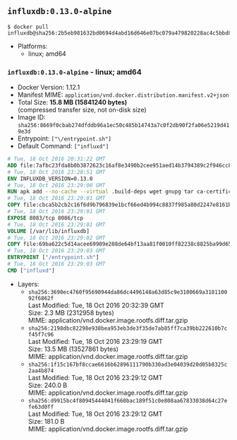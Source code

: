 ## `influxdb:0.13.0-alpine`

```console
$ docker pull influxdb@sha256:2b5eb981632bd0694d4abd16d646e07bc079a479820228ac4c5bbd8181575b19
```

-	Platforms:
	-	linux; amd64

### `influxdb:0.13.0-alpine` - linux; amd64

-	Docker Version: 1.12.1
-	Manifest MIME: `application/vnd.docker.distribution.manifest.v2+json`
-	Total Size: **15.8 MB (15841240 bytes)**  
	(compressed transfer size, not on-disk size)
-	Image ID: `sha256:8669f0cbab274dfddb96a1ec50c485b14743a7c0f2db90f2fa06e5219d419e3d`
-	Entrypoint: `["\/entrypoint.sh"]`
-	Default Command: `["influxd"]`

```dockerfile
# Tue, 18 Oct 2016 20:31:22 GMT
ADD file:7afbc23fda8b0b3872623c16af8e3490b2cee951aed14b3794389c2f946cc8c7 in / 
# Tue, 18 Oct 2016 23:28:51 GMT
ENV INFLUXDB_VERSION=0.13.0
# Tue, 18 Oct 2016 23:29:00 GMT
RUN apk add --no-cache --virtual .build-deps wget gnupg tar ca-certificates &&     update-ca-certificates &&     gpg --keyserver hkp://ha.pool.sks-keyservers.net         --recv-keys 05CE15085FC09D18E99EFB22684A14CF2582E0C5 &&     wget -q https://dl.influxdata.com/influxdb/releases/influxdb-${INFLUXDB_VERSION}-static_linux_amd64.tar.gz.asc &&     wget -q https://dl.influxdata.com/influxdb/releases/influxdb-${INFLUXDB_VERSION}-static_linux_amd64.tar.gz &&     gpg --batch --verify influxdb-${INFLUXDB_VERSION}-static_linux_amd64.tar.gz.asc influxdb-${INFLUXDB_VERSION}-static_linux_amd64.tar.gz &&     mkdir -p /usr/src &&     tar -C /usr/src -xzf influxdb-${INFLUXDB_VERSION}-static_linux_amd64.tar.gz &&     rm -f /usr/src/influxdb-*/influxdb.conf &&     chmod +x /usr/src/influxdb-*/* &&     cp -a /usr/src/influxdb-*/* /usr/bin/ &&     rm -rf *.tar.gz* /usr/src /root/.gnupg &&     apk del .build-deps
# Tue, 18 Oct 2016 23:29:01 GMT
COPY file:cbca5b2cb2c16f6d9b796839e1bcf66ed4b994c8837f985a80d2247e8161bcc7 in /etc/influxdb/influxdb.conf 
# Tue, 18 Oct 2016 23:29:01 GMT
EXPOSE 8083/tcp 8086/tcp
# Tue, 18 Oct 2016 23:29:01 GMT
VOLUME [/var/lib/influxdb]
# Tue, 18 Oct 2016 23:29:02 GMT
COPY file:69ba622c5d14acee69909e208de64bf13aa81f0010ff82238c8825ba99d65290 in /entrypoint.sh 
# Tue, 18 Oct 2016 23:29:03 GMT
ENTRYPOINT ["/entrypoint.sh"]
# Tue, 18 Oct 2016 23:29:03 GMT
CMD ["influxd"]
```

-	Layers:
	-	`sha256:3690ec4760f95690944da86dc4496148a63d85c9e3100669a318110092f6862f`  
		Last Modified: Tue, 18 Oct 2016 20:32:39 GMT  
		Size: 2.3 MB (2312958 bytes)  
		MIME: application/vnd.docker.image.rootfs.diff.tar.gzip
	-	`sha256:2198dbc82298e938bea953eb3de3f35de7ab85ff7ca39bb222610b7cf45f7c96`  
		Last Modified: Tue, 18 Oct 2016 23:29:19 GMT  
		Size: 13.5 MB (13527861 bytes)  
		MIME: application/vnd.docker.image.rootfs.diff.tar.gzip
	-	`sha256:1f15c167bf8ccae6616b62896111790b330ad3e04039d20d05b8325c2aa4b874`  
		Last Modified: Tue, 18 Oct 2016 23:29:12 GMT  
		Size: 240.0 B  
		MIME: application/vnd.docker.image.rootfs.diff.tar.gzip
	-	`sha256:d9915bc4f80945444041f660bac189f51c0e808aa67833038d64c27efe63d0ff`  
		Last Modified: Tue, 18 Oct 2016 23:29:12 GMT  
		Size: 181.0 B  
		MIME: application/vnd.docker.image.rootfs.diff.tar.gzip
